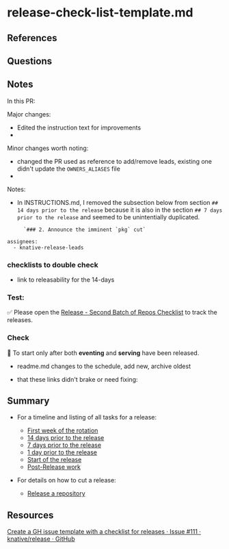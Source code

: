 # release-check-list-template.md


## References

## Questions

## Notes
In this PR:

Major changes:

- Edited the instruction text for improvements
- 

Minor changes worth noting:

- changed the PR used as reference to add/remove leads, existing one didn't update the `OWNERS_ALIASES` file
- 

Notes:

- In INSTRUCTIONS.md, I removed the subsection below from section `## 14 days prior to the release` because it is also in the section `## 7 days prior to the release` and seemed to be unintentially duplicated.

        `### 2. Announce the imminent `pkg` cut`
```
assignees:
  - knative-release-leads
```

### checklists to double check
- link to releasability for the 14-days

### Test:
✅ Please open the [Release - Second Batch of Repos Checklist](https://github.com/carlisia/carlisia/issues/new?assignees=carlisia&template=6-release-second-batch-checklist.yaml) to track the releases.

### Check

🚨 To start only after both **eventing** and **serving** have been released.

- readme.md changes to the schedule, add new, archive oldest

- that these links didn't brake or need fixing:

## Summary

- For a timeline and listing of all tasks for a release:
  * [First week of the rotation](#first-week-of-the-rotation)
  * [14 days prior to the release](#14-days-prior-to-the-release)
  * [7 days prior to the release](#7-days-prior-to-the-release)
  * [1 day prior to the release](#1-day-prior-to-the-release)
  * [Start of the release](#start-of-the-release)
  * [Post-Release work](#post-release-work)

- For details on how to cut a release:
  - [Release a repository](#release-a-repository)

## Resources
[Create a GH issue template with a checklist for releases · Issue #111 · knative/release · GitHub](https://github.com/knative/release/issues/111)